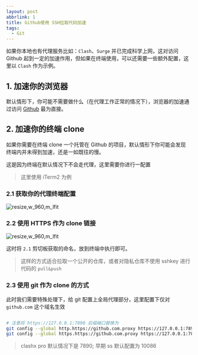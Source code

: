 ```yaml
---
layout: post
abbrlink: 1
title: Github使用 SSH拉取代码加速
tags:
  - Git
---
```


如果你本地也有代理服务比如：`Clash`、`Surge` 并已完成科学上网，这对访问 Github 起到一定的加速作用，但如果在终端使用，可以还需要一些额外配置，这里以 `Clash` 作为示例。

## 1. 加速你的浏览器

默认情形下，你可能不需要做什么（在代理工作正常的情况下），浏览器的加速通过访问 [Github](https://github.com) 最为直接。

## 2. 加速你的终端 clone

如果你需要在终端 clone 一个托管在 Github 的项目，默认情形下你可能会发现 终端内并未得到加速，还是一如既往的慢。

这是因为终端在默认情况下不会走代理，这里需要你进行一配置

> 这里使用 iTerm2 为例

### 2.1 获取你的代理终端配置

<img src='http://ipic-typora-samzong.oss-cn-qingdao.aliyuncs.com//uPic/CleanShot%202022-08-08%20at%2018.35.56.jpg?x-oss-process=image/resize,w_960,m_lfit' alt='resize,w_960,m_lfit'/>


### 2.2 使用 HTTPS 作为 clone 链接

<img src='http://ipic-typora-samzong.oss-cn-qingdao.aliyuncs.com//uPic/CleanShot%202022-08-08%20at%2018.37.08.jpg?x-oss-process=image/resize,w_960,m_lfit' alt='resize,w_960,m_lfit'/>

这时将 `2.1` 剪切板获取的命名，放到终端中执行即可。

> 这样的方式适合拉取一个公开的仓库，或者对隐私仓库不使用 sshkey 进行代码的 `pull&push`


### 2.3 使用 git 作为 clone 的方式

此时我们需要特殊处理下，给 git 配置上全局代理部分，这里配置下仅对 `github.com` 这个域名生效

```bash

# 注意将 https://127.0.0.1:7890 后缀端口替换为
git config --global http.https://github.com.proxy https://127.0.0.1:7890
git config --global https.https://github.com.proxy https://127.0.0.1:7890
```

> clashx pro 默认情况下是 7890; 早期 ss 默认配置为 10086